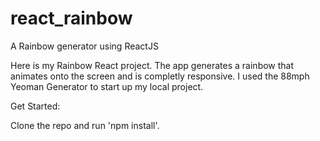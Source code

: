 # react_rainbow
A Rainbow generator using ReactJS


Here is my Rainbow React project. The app generates a rainbow that animates onto the screen and is completly responsive. I used the 88mph Yeoman Generator to start up my local project.

Get Started:

Clone the repo and run 'npm install'.